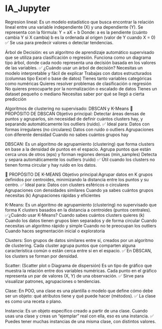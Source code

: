 # IA_Jupyter

Regresion lineal: Es un modelo estadístico que busca encontrar la relación lineal entre una variable independiente (X) y una dependiente (Y).
Se representa con la fórmula: Y = aX + b
Donde:
a es la pendiente (cuánto cambia Y si X cambia)
b es la ordenada al origen (valor de Y cuando X = 0)
✅ Se usa para predecir valores o detectar tendencias.

Árbol de Decisión: es un algoritmo de aprendizaje automático supervisado que se utiliza para clasificación o regresión. Funciona como un diagrama tipo árbol, donde cada nodo representa una decisión basada en los valores de las variables.
✅ ¿Cuándo usar un árbol de decisión?
Necesitas un modelo interpretable y fácil de explicar
Trabajas con datos estructurados (columnas tipo Excel o base de datos)
Tienes tanto variables categóricas como numéricas
Quieres resolver problemas de clasificación o regresión
No quieres preocuparte por la normalización o escalado de datos
Tienes un dataset pequeño o mediano
Necesitas saber por qué se llegó a cierta predicción

Algoritmos de clustering no supervisado: DBSCAN y K-Means
🎯 PROPÓSITO DE DBSCAN
Objetivo principal: Detectar áreas densas de puntos y agruparlos, sin necesidad de definir cuántos clusters hay, y separando automáticamente los outliers (ruido).
✅ Ideal para:
Datos con formas irregulares (no circulares)
Datos con ruido o outliers
Agrupaciones con diferente densidad
Cuando no sabes cuántos grupos hay

DBSCAN: Es un algoritmo de agrupamiento (clustering) que forma clusters en base a la densidad de puntos en el espacio.
Agrupa puntos que están cerca unos de otros (eps) y forman regiones densas (min_samples)
Detecta y separa automáticamente los outliers (ruido)
✅ Útil cuando los clusters no tienen forma circular y hay ruido en los datos.

🎯 PROPÓSITO DE K-MEANS
Objetivo principal:Agrupar datos en K grupos definidos por centroides, minimizando la distancia entre los puntos y su centro.
✅ Ideal para:
Datos con clusters esféricos o circulares
Agrupaciones con densidades similares
Cuando ya sabes cuántos grupos necesitas (k)
Agrupaciones rápidas y eficientes

K-Means: Es un algoritmo de agrupamiento (clustering) no supervisado que forma K clusters basados en la distancia a centroides (puntos centrales).
✅¿Cuándo usar K-Means?
Cuando sabes cuántos clusters quieres (k)
Cuando los datos tienen grupos bien separados y de forma circular
Cuando necesitas un algoritmo rápido y simple
Cuando no te preocupan los outliers
Cuando haces segmentación inicial o exploratoria

Clusters:  Son grupos de datos similares entre sí, creados por un algoritmo de clustering.
Cada cluster agrupa puntos que comparten alguna característica común o están cerca entre sí en el espacio.
✅ En DBSCAN, los clusters se forman por densidad.

Scatter: (Scatter plot o Diagrama de dispersión)
Es un tipo de gráfico que muestra la relación entre dos variables numéricas.
Cada punto en el gráfico representa un par de valores (X, Y) de una observación.
✅ Sirve para visualizar patrones, agrupaciones o tendencias.

Clase: En POO, una clase es una plantilla o modelo que define cómo debe ser un objeto: qué atributos tiene y qué puede hacer (métodos).
✅ La clase es como una receta o plano.

Instancia: Es un objeto específico creado a partir de una clase.
Cuando usas una clase y creas un “ejemplar” real con ella, eso es una instancia.
✅ Puedes tener muchas instancias de una misma clase, con distintos valores.

